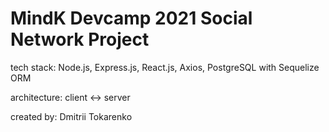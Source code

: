 # MindK Devcamp 2021 Social Network Project

tech stack: Node.js, Express.js, React.js, Axios, PostgreSQL with Sequelize ORM

architecture: client <-> server

created by: Dmitrii Tokarenko
